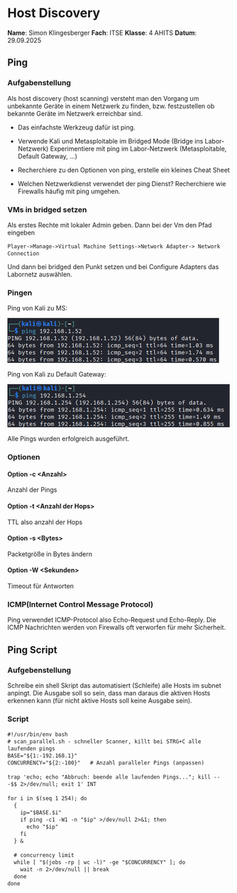 # Host Discovery

**Name**: Simon Klingesberger
**Fach**: ITSE
**Klasse**: 4 AHITS
**Datum**: 29.09.2025

## Ping

### Aufgabenstellung

Als host discovery (host scanning) versteht man den Vorgang um unbekannte Geräte in einem Netzwerk zu finden, bzw. festzustellen ob bekannte Geräte im Netzwerk erreichbar sind.

- Das einfachste Werkzeug dafür ist ping.

- Verwende Kali und Metasploitable im Bridged Mode (Bridge ins Labor-Netzwerk)
Experimentiere mit ping im Labor-Netzwerk (Metasploitable, Default Gateway, …)
- Recherchiere zu den Optionen von ping, erstelle ein kleines Cheat Sheet
- Welchen Netzwerkdienst verwendet der ping Dienst? Recherchiere wie Firewalls häufig mit ping umgehen.

### VMs in bridged setzen

Als erstes Rechte mit lokaler Admin geben. Dann bei der Vm den Pfad eingeben
```
Player->Manage->Virtual Machine Settings->Network Adapter-> Network Connection
```
Und dann bei bridged den Punkt setzen und bei Configure Adapters das Labornetz auswählen.

### Pingen

Ping von Kali zu MS:

![Ping Kali zu MS](../Bilder/PingKalizuMS.png)

Ping von Kali zu Default Gateway:

![Ping Kali zu DG](../Bilder/PingKalizuDG.png)

Alle Pings wurden erfolgreich ausgeführt.

### Optionen

#### Option -c &lt;Anzahl&gt;

Anzahl der Pings

#### Option -t &lt;Anzahl der Hops&gt;

TTL also anzahl der Hops

####  Option -s &lt;Bytes&gt;

Packetgröße in Bytes ändern

#### Option -W &lt;Sekunden&gt;

Timeout für Antworten

### ICMP(Internet Control Message Protocol)

Ping verwendet ICMP-Protocol also Echo-Request und Echo-Reply. Die ICMP Nachrichten werden von Firewalls oft verworfen für mehr Sicherheit. 

## Ping Script

### Aufgebenstellung

Schreibe ein shell Skript das automatisiert (Schleife) alle Hosts im subnet anpingt. Die Ausgabe soll so sein, dass man daraus die aktiven Hosts erkennen kann (für nicht aktive Hosts soll keine Ausgabe sein).

### Script

```
#!/usr/bin/env bash
# scan_parallel.sh - schneller Scanner, killt bei STRG+C alle laufenden pings
BASE="${1:-192.168.1}"
CONCURRENCY="${2:-100}"   # Anzahl paralleler Pings (anpassen)
 
trap 'echo; echo "Abbruch: beende alle laufenden Pings..."; kill -- -$$ 2>/dev/null; exit 1' INT
 
for i in $(seq 1 254); do
  {
    ip="$BASE.$i"
    if ping -c1 -W1 -n "$ip" >/dev/null 2>&1; then
      echo "$ip"
    fi
  } &
 
  # concurrency limit
  while [ "$(jobs -rp | wc -l)" -ge "$CONCURRENCY" ]; do
    wait -n 2>/dev/null || break
  done
done
```


